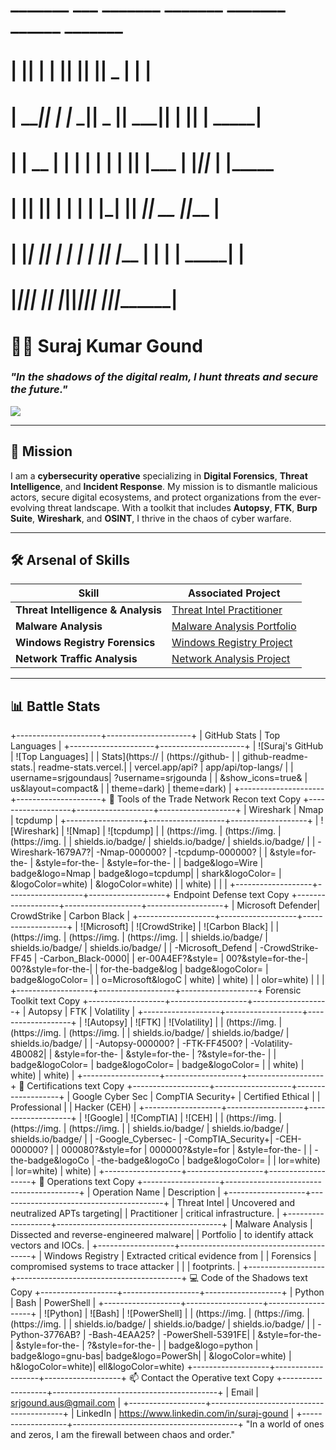 #  _______  ___   _______  _______  _______  ______    _______ 
# |       ||   | |       ||       ||       ||    _ |  |       |
# |    ___||   | |_     _||   _   ||    ___||   | ||  |  _____|
# |   | __ |   |   |   |  |  | |  ||   |___ |   |_||_ | |_____ 
# |   ||  ||   |   |   |  |  |_|  ||    ___||    __  ||_____  |
# |   |_| ||   |   |   |  |       ||   |___ |   |  | | _____| |
# |_______||___|   |___|  |_______||_______||___|  |_||_______|
# 
# 👨‍💻 **Suraj Kumar Gound**  
### *"In the shadows of the digital realm, I hunt threats and secure the future."*  
<a href="https://www.linkedin.com/in/suraj-gound"><img src="https://img.shields.io/badge/-LinkedIn-0072b1?&style=for-the-badge&logo=linkedin&logoColor=white" /></a>  

---

## 🎯 **Mission**  
I am a **cybersecurity operative** specializing in **Digital Forensics**, **Threat Intelligence**, and **Incident Response**. My mission is to dismantle malicious actors, secure digital ecosystems, and protect organizations from the ever-evolving threat landscape. With a toolkit that includes **Autopsy**, **FTK**, **Burp Suite**, **Wireshark**, and **OSINT**, I thrive in the chaos of cyber warfare.  

---

## 🛠️ **Arsenal of Skills**  
| **Skill**                          | **Associated Project**                                      |  
|------------------------------------|-----------------------------------------------------------|  
| **Threat Intelligence & Analysis** | [Threat Intel Practitioner](https://github.com/srjgoundaus/Threat-Intel) |  
| **Malware Analysis**               | [Malware Analysis Portfolio](https://github.com/srjgoundaus/Malware-Analysis) |  
| **Windows Registry Forensics**     | [Windows Registry Project](https://github.com/srjgoundaus/Windows-Registry) |  
| **Network Traffic Analysis**       | [Network Analysis Project](https://github.com/srjgoundaus/Network-Monitoring) |  

---

## 📊 **Battle Stats**  

+---------------------+---------------------+
|    GitHub Stats     |    Top Languages    |
+---------------------+---------------------+
| ![Suraj's GitHub    | ![Top Languages]    |
| Stats](https://     | (https://github-    |
| github-readme-stats.| readme-stats.vercel.|
| vercel.app/api?     | app/api/top-langs/  |
| username=srjgoundaus| ?username=srjgounda |
| &show_icons=true&   | us&layout=compact&  |
| theme=dark)         | theme=dark)         |
+---------------------+---------------------+
🔧 Tools of the Trade
Network Recon
text
Copy
+-------------------+-------------------+-------------------+
|      Wireshark    |        Nmap       |      tcpdump      |
+-------------------+-------------------+-------------------+
| ![Wireshark]      | ![Nmap]           | ![tcpdump]        |
| (https://img.     | (https://img.     | (https://img.     |
| shields.io/badge/ | shields.io/badge/ | shields.io/badge/ |
| -Wireshark-1679A7?| -Nmap-000000?     | -tcpdump-000000?  |
| &style=for-the-   | &style=for-the-   | &style=for-the-   |
| badge&logo=Wire   | badge&logo=Nmap   | badge&logo=tcpdump|
| shark&logoColor=  | &logoColor=white) | &logoColor=white) |
| white)            |                   |                   |
+-------------------+-------------------+-------------------+
Endpoint Defense
text
Copy
+-------------------+-------------------+-------------------+
| Microsoft Defender|    CrowdStrike    |     Carbon Black  |
+-------------------+-------------------+-------------------+
| ![Microsoft]      | ![CrowdStrike]    | ![Carbon Black]   |
| (https://img.     | (https://img.     | (https://img.     |
| shields.io/badge/ | shields.io/badge/ | shields.io/badge/ |
| -Microsoft_Defend | -CrowdStrike-FF45 | -Carbon_Black-0000|
| er-00A4EF?&style= | 00?&style=for-the-| 00?&style=for-the-|
| for-the-badge&log | badge&logoColor=  | badge&logoColor=  |
| o=Microsoft&logoC | white)            | white)            |
| olor=white)       |                   |                   |
+-------------------+-------------------+-------------------+
Forensic Toolkit
text
Copy
+-------------------+-------------------+-------------------+
|      Autopsy      |        FTK        |    Volatility     |
+-------------------+-------------------+-------------------+
| ![Autopsy]        | ![FTK]            | ![Volatility]     |
| (https://img.     | (https://img.     | (https://img.     |
| shields.io/badge/ | shields.io/badge/ | shields.io/badge/ |
| -Autopsy-000000?  | -FTK-FF4500?      | -Volatility-4B0082|
| &style=for-the-   | &style=for-the-   | ?&style=for-the-  |
| badge&logoColor=  | badge&logoColor=  | badge&logoColor=  |
| white)            | white)            | white)            |
+-------------------+-------------------+-------------------+
📜 Certifications
text
Copy
+-------------------+-------------------+-------------------+
| Google Cyber Sec  | CompTIA Security+ | Certified Ethical |
| Professional      |                   | Hacker (CEH)      |
+-------------------+-------------------+-------------------+
| ![Google]         | ![CompTIA]        | ![CEH]            |
| (https://img.     | (https://img.     | (https://img.     |
| shields.io/badge/ | shields.io/badge/ | shields.io/badge/ |
| -Google_Cybersec- | -CompTIA_Security+| -CEH-000000?      |
| 000080?&style=for | 000000?&style=for | &style=for-the-   |
| -the-badge&logoCo | -the-badge&logoCo | badge&logoColor=  |
| lor=white)        | lor=white)        | white)            |
+-------------------+-------------------+-------------------+
🚀 Operations
text
Copy
+-------------------+-----------------------------------------+
| Operation Name    | Description                             |
+-------------------+-----------------------------------------+
| Threat Intel      | Uncovered and neutralized APTs targeting|
| Practitioner      | critical infrastructure.                |
+-------------------+-----------------------------------------+
| Malware Analysis  | Dissected and reverse-engineered malware|
| Portfolio         | to identify attack vectors and IOCs.    |
+-------------------+-----------------------------------------+
| Windows Registry  | Extracted critical evidence from        |
| Forensics         | compromised systems to trace attacker   |
|                   | footprints.                             |
+-------------------+-----------------------------------------+
💻 Code of the Shadows
text
Copy
+-------------------+-------------------+-------------------+
|      Python       |        Bash       |        PowerShell |
+-------------------+-------------------+-------------------+
| ![Python]         | ![Bash]           | ![PowerShell]     |
| (https://img.     | (https://img.     | (https://img.     |
| shields.io/badge/ | shields.io/badge/ | shields.io/badge/ |
| -Python-3776AB?   | -Bash-4EAA25?     | -PowerShell-5391FE|
| &style=for-the-   | &style=for-the-   | ?&style=for-the-  |
| badge&logo=python | badge&logo=gnu-bas| badge&logo=PowerSh|
| &logoColor=white) | h&logoColor=white)| ell&logoColor=white)
+-------------------+-------------------+-------------------+
📫 Contact the Operative
text
Copy
+-------------------+-----------------------------------------+
| Email             | srjgound.aus@gmail.com                  |
+-------------------+-----------------------------------------+
| LinkedIn          | https://www.linkedin.com/in/suraj-gound |
+-------------------+-----------------------------------------+
"In a world of ones and zeros, I am the firewall between chaos and order."
